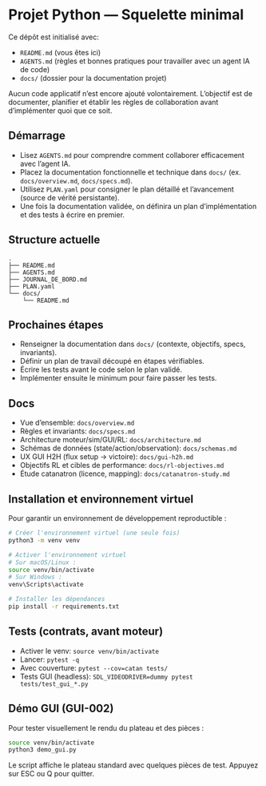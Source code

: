# Projet Python — Squelette minimal

Ce dépôt est initialisé avec:
- `README.md` (vous êtes ici)
- `AGENTS.md` (règles et bonnes pratiques pour travailler avec un agent IA de code)
- `docs/` (dossier pour la documentation projet)

Aucun code applicatif n’est encore ajouté volontairement. L’objectif est de documenter, planifier et établir les règles de collaboration avant d’implémenter quoi que ce soit.

## Démarrage
- Lisez `AGENTS.md` pour comprendre comment collaborer efficacement avec l’agent IA.
- Placez la documentation fonctionnelle et technique dans `docs/` (ex. `docs/overview.md`, `docs/specs.md`).
- Utilisez `PLAN.yaml` pour consigner le plan détaillé et l’avancement (source de vérité persistante).
- Une fois la documentation validée, on définira un plan d’implémentation et des tests à écrire en premier.

## Structure actuelle

```
.
├── README.md
├── AGENTS.md
├── JOURNAL_DE_BORD.md
├── PLAN.yaml
└── docs/
    └── README.md
```

## Prochaines étapes
- Renseigner la documentation dans `docs/` (contexte, objectifs, specs, invariants).
- Définir un plan de travail découpé en étapes vérifiables.
- Écrire les tests avant le code selon le plan validé.
- Implémenter ensuite le minimum pour faire passer les tests.

## Docs
- Vue d’ensemble: `docs/overview.md`
- Règles et invariants: `docs/specs.md`
- Architecture moteur/sim/GUI/RL: `docs/architecture.md`
- Schémas de données (state/action/observation): `docs/schemas.md`
- UX GUI H2H (flux setup -> victoire): `docs/gui-h2h.md`
- Objectifs RL et cibles de performance: `docs/rl-objectives.md`
- Étude catanatron (licence, mapping): `docs/catanatron-study.md`

## Installation et environnement virtuel

Pour garantir un environnement de développement reproductible :

```bash
# Créer l'environnement virtuel (une seule fois)
python3 -m venv venv

# Activer l'environnement virtuel
# Sur macOS/Linux :
source venv/bin/activate
# Sur Windows :
venv\Scripts\activate

# Installer les dépendances
pip install -r requirements.txt
```

## Tests (contrats, avant moteur)
- Activer le venv: `source venv/bin/activate`
- Lancer: `pytest -q`
- Avec couverture: `pytest --cov=catan tests/`
- Tests GUI (headless): `SDL_VIDEODRIVER=dummy pytest tests/test_gui_*.py`

## Démo GUI (GUI-002)
Pour tester visuellement le rendu du plateau et des pièces :

```bash
source venv/bin/activate
python3 demo_gui.py
```

Le script affiche le plateau standard avec quelques pièces de test. Appuyez sur ESC ou Q pour quitter.
